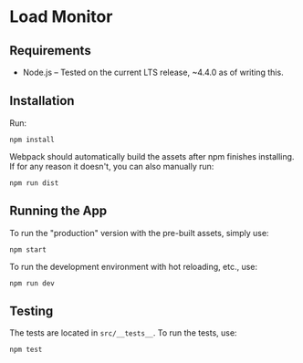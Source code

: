 # Load Monitor

## Requirements

- Node.js – Tested on the current LTS release, ~4.4.0 as of writing this.

## Installation

Run:

```
npm install
```

Webpack should automatically build the assets after npm finishes installing. If for any reason it doesn't, you can also manually run:

```
npm run dist
```

## Running the App

To run the "production" version with the pre-built assets, simply use:

```
npm start
```

To run the development environment with hot reloading, etc., use:

```
npm run dev
```

## Testing

The tests are located in `src/__tests__`. To run the tests, use:

```
npm test
```

